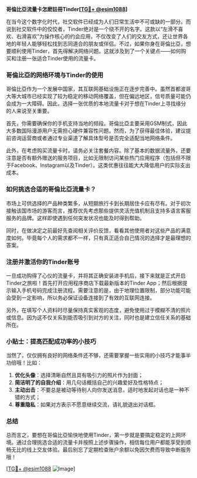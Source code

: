 **哥倫比亞流量卡怎麽註冊Tinder[[TG💪+ @esim1088](https://t.me/s/esim1088)]**

在当今这个数字化时代，社交软件已经成为人们日常生活中不可或缺的一部分。而说到社交软件中的佼佼者，Tinder绝对是一个绕不开的名字。这款以“左滑不喜欢、右滑喜欢”为操作核心的约会应用，不仅改变了人们的交友方式，还让世界各地的年轻人能够轻松找到志同道合的朋友或伴侣。不过，如果你身在哥倫比亞，想要顺利使用Tinder，首先得解决网络问题。这就涉及到了一个关键点——如何购买和注册一张适合Tinder使用的流量卡。

### 哥倫比亞的网络环境与Tinder的使用

哥倫比亞作为一个发展中国家，其互联网基础设施正在逐步完善中。虽然首都波哥大等大城市已经实现了较为稳定的移动网络覆盖，但在偏远地区，信号质量可能仍会成为一大障碍。因此，选择一张优质的本地流量卡对于想在Tinder上寻找缘分的人来说至关重要。

首先，你需要确保你的手机支持当地的频段。哥倫比亞主要采用GSM制式，因此大多数国际漫游用户无需担心硬件兼容性问题。然而，为了获得最佳体验，建议提前咨询运营商或者通过专业渠道了解具体型号是否完全适配当地网络条件。

此外，在考虑购买流量卡时，请务必关注套餐内容。除了基本的数据流量外，还要注意是否有额外赠送的服务项目，比如无限制访问某些热门应用程序（包括但不限于Facebook、Instagram以及Tinder）。这类优惠往往能大大降低用户的实际支出成本。

### 如何挑选合适的哥倫比亞流量卡？

市场上可供选择的产品种类繁多，从短期旅行卡到长期居住卡应有尽有。对于初次接触该国市场的游客而言，推荐优先考虑那些提供灵活充值机制且支持多语言客服服务的品牌。这样即使遇到任何突发状况也能及时得到帮助。

同时，在做决定之前最好先查阅相关评价反馈，看看其他使用者对这些产品的满意度如何。毕竟每个人的需求都不一样，只有真正适合自己情况的选择才是最理想的答案。

### 注册并激活你的Tinder账号

一旦成功购得了心仪的流量卡，并将其正确安装进手机后，接下来就是正式开启Tinder之旅啦！首先打开应用程序商店下载最新版本的Tinder App；然后根据提示输入手机号码完成注册流程。需要注意的是，由于地理位置限制，部分功能可能会受到一定影响，所以务必保证设备连接到了有效的互联网连接。

另外，在填写个人资料时尽量保持真实客观的态度，避免使用过于模糊不清的照片或信息。因为这不仅关系到能否吸引到对方的关注，同时也是建立信任关系的基础所在。

### 小贴士：提高匹配成功率的小技巧

当然了，仅仅拥有良好的网络条件还不够，还需要掌握一些实用的小技巧才能事半功倍哦！比如：

1. **优化头像**：选择清晰自然且具有吸引力的照片作为封面；
2. **简洁明了的自我介绍**：用几句话概括自己的兴趣爱好及性格特点；
3. **主动出击**：不要总是被动等待别人向你发送消息，适时地发起对话也是一种不错的方式；
4. **尊重隐私**：如果对方表示不愿意继续交流，请礼貌退出对话框。

### 总结

总而言之，要想在哥倫比亞愉快地使用Tinder，第一步就是要搞定稳定的上网环境。通过合理挑选合适的流量卡并按照上述步骤操作，相信每位用户都能享受到顺畅无比的线上交友体验。最后别忘了定期检查账户余额以免因欠费而导致中断服务哦！

[[TG💪+ @esim1088](https://t.me/s/esim1088) ![Image](https://i.postimg.cc/4NQfJmqS/Snipaste-2025-05-13-00-14-12.png)]